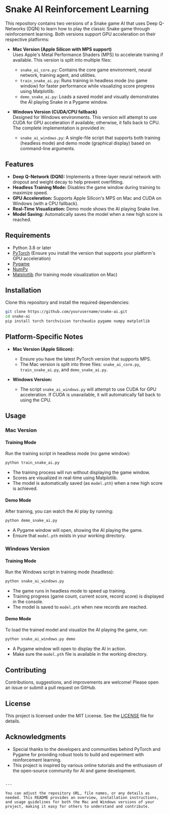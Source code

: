 # Snake AI Reinforcement Learning

This repository contains two versions of a Snake game AI that uses Deep Q-Networks (DQN) to learn how to play the classic Snake game through reinforcement learning. Both versions support GPU acceleration on their respective platforms:

- **Mac Version (Apple Silicon with MPS support)**  
  Uses Apple's Metal Performance Shaders (MPS) to accelerate training if available. This version is split into multiple files:
  - `snake_ai_core.py`: Contains the core game environment, neural network, training agent, and utilities.
  - `train_snake_ai.py`: Runs training in headless mode (no game window) for faster performance while visualizing score progress using Matplotlib.
  - `demo_snake_ai.py`: Loads a saved model and visually demonstrates the AI playing Snake in a Pygame window.

- **Windows Version (CUDA/CPU fallback)**  
  Designed for Windows environments. This version will attempt to use CUDA for GPU acceleration if available; otherwise, it falls back to CPU. The complete implementation is provided in:
  - `snake_ai_windows.py`: A single-file script that supports both training (headless mode) and demo mode (graphical display) based on command-line arguments.

## Features

- **Deep Q-Network (DQN):** Implements a three-layer neural network with dropout and weight decay to help prevent overfitting.
- **Headless Training Mode:** Disables the game window during training to maximize speed.
- **GPU Acceleration:** Supports Apple Silicon's MPS on Mac and CUDA on Windows (with a CPU fallback).
- **Real-Time Visualization:** Demo mode shows the AI playing Snake live.
- **Model Saving:** Automatically saves the model when a new high score is reached.

## Requirements

- Python 3.8 or later
- [PyTorch](https://pytorch.org) (Ensure you install the version that supports your platform's GPU acceleration)
- [Pygame](https://www.pygame.org/)
- [NumPy](https://numpy.org/)
- [Matplotlib](https://matplotlib.org/) (for training mode visualization on Mac)

## Installation

Clone this repository and install the required dependencies:

```bash
git clone https://github.com/yourusername/snake-ai.git
cd snake-ai
pip install torch torchvision torchaudio pygame numpy matplotlib
```


## Platform-Specific Notes

- **Mac Version (Apple Silicon):**  
  - Ensure you have the latest PyTorch version that supports MPS.
  - The Mac version is split into three files: `snake_ai_core.py`, `train_snake_ai.py`, and `demo_snake_ai.py`.

- **Windows Version:**  
  - The script `snake_ai_windows.py` will attempt to use CUDA for GPU acceleration. If CUDA is unavailable, it will automatically fall back to using the CPU.

## Usage

### Mac Version

#### Training Mode

Run the training script in headless mode (no game window):

```bash
python train_snake_ai.py
```

- The training process will run without displaying the game window.
- Scores are visualized in real-time using Matplotlib.
- The model is automatically saved (as `model.pth`) when a new high score is achieved.

#### Demo Mode

After training, you can watch the AI play by running:

```bash
python demo_snake_ai.py
```

- A Pygame window will open, showing the AI playing the game.
- Ensure that `model.pth` exists in your working directory.

### Windows Version

#### Training Mode

Run the Windows script in training mode (headless):

```bash
python snake_ai_windows.py
```

- The game runs in headless mode to speed up training.
- Training progress (game count, current score, record score) is displayed in the console.
- The model is saved to `model.pth` when new records are reached.

#### Demo Mode

To load the trained model and visualize the AI playing the game, run:

```bash
python snake_ai_windows.py demo
```

- A Pygame window will open to display the AI in action.
- Make sure the `model.pth` file is available in the working directory.

## Contributing

Contributions, suggestions, and improvements are welcome! Please open an issue or submit a pull request on GitHub.

## License

This project is licensed under the MIT License. See the [LICENSE](LICENSE) file for details.

## Acknowledgments

- Special thanks to the developers and communities behind PyTorch and Pygame for providing robust tools to build and experiment with reinforcement learning.
- This project is inspired by various online tutorials and the enthusiasm of the open-source community for AI and game development.
```

---

You can adjust the repository URL, file names, or any details as needed. This README provides an overview, installation instructions, and usage guidelines for both the Mac and Windows versions of your project, making it easy for others to understand and contribute.

